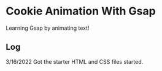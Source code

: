 # Cookie Animation With Gsap
Learning Gsap by animating text! 


## Log

3/16/2022
Got the starter HTML and CSS files started. 





